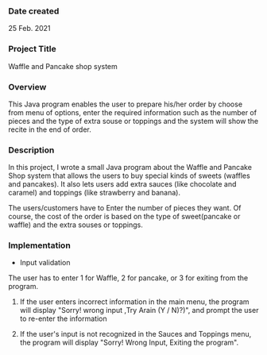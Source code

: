 ### Date created
25 Feb. 2021

### Project Title
Waffle and Pancake shop system

### Overview

This Java program enables the user to prepare his/her order by choose from menu of options, enter the required information such as the number of pieces and  the  type  of extra souse or toppings and the system will show the recite in the end of order. 

### Description

In this project, I wrote a small Java program about the Waffle and Pancake Shop system that allows the users to buy special kinds of sweets (waffles and pancakes). It also lets users add extra sauces (like chocolate and caramel) and toppings (like strawberry and banana). 

The users/customers have to Enter the number of pieces they want. Of course, the cost of the order is based on the type of sweet(pancake or waffle) and the extra souses or toppings. 

### Implementation
- Input validation

The user has to enter 1 for Waffle, 2 for pancake, or 3 for exiting from the program. 

1) If the user enters incorrect information in the main menu, the program will display "Sorry! wrong input ,Try Arain (Y / N)?)", and prompt the user to re-enter the information

2) If the user's input is not recognized in the Sauces and Toppings menu, the program will display "Sorry! Wrong Input, Exiting the program".
